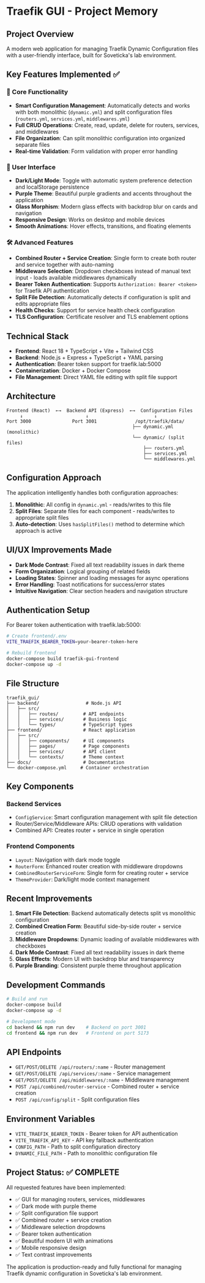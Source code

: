 # Traefik GUI - Project Memory

## Project Overview
A modern web application for managing Traefik Dynamic Configuration files with a user-friendly interface, built for Soveticka's lab environment.

## Key Features Implemented ✅

### 🔧 Core Functionality
- **Smart Configuration Management**: Automatically detects and works with both monolithic (`dynamic.yml`) and split configuration files (`routers.yml`, `services.yml`, `middlewares.yml`)
- **Full CRUD Operations**: Create, read, update, delete for routers, services, and middlewares
- **File Organization**: Can split monolithic configuration into organized separate files
- **Real-time Validation**: Form validation with proper error handling

### 🎨 User Interface
- **Dark/Light Mode**: Toggle with automatic system preference detection and localStorage persistence
- **Purple Theme**: Beautiful purple gradients and accents throughout the application
- **Glass Morphism**: Modern glass effects with backdrop blur on cards and navigation
- **Responsive Design**: Works on desktop and mobile devices
- **Smooth Animations**: Hover effects, transitions, and floating elements

### 🛠 Advanced Features
- **Combined Router + Service Creation**: Single form to create both router and service together with auto-naming
- **Middleware Selection**: Dropdown checkboxes instead of manual text input - loads available middlewares dynamically
- **Bearer Token Authentication**: Supports `Authorization: Bearer <token>` for Traefik API authentication
- **Split File Detection**: Automatically detects if configuration is split and edits appropriate files
- **Health Checks**: Support for service health check configuration
- **TLS Configuration**: Certificate resolver and TLS enablement options

## Technical Stack
- **Frontend**: React 18 + TypeScript + Vite + Tailwind CSS
- **Backend**: Node.js + Express + TypeScript + YAML parsing
- **Authentication**: Bearer token support for traefik.lab:5000
- **Containerization**: Docker + Docker Compose
- **File Management**: Direct YAML file editing with split file support

## Architecture
```
Frontend (React)  ←→  Backend API (Express)  ←→  Configuration Files
     ↓                       ↓                        ↓
Port 3000               Port 3001              /opt/traefik/data/
                                              ├── dynamic.yml (monolithic)
                                              └── dynamic/ (split files)
                                                  ├── routers.yml
                                                  ├── services.yml
                                                  └── middlewares.yml
```

## Configuration Approach
The application intelligently handles both configuration approaches:
1. **Monolithic**: All config in `dynamic.yml` - reads/writes to this file
2. **Split Files**: Separate files for each component - reads/writes to appropriate split files
3. **Auto-detection**: Uses `hasSplitFiles()` method to determine which approach is active

## UI/UX Improvements Made
- **Dark Mode Contrast**: Fixed all text readability issues in dark theme
- **Form Organization**: Logical grouping of related fields
- **Loading States**: Spinner and loading messages for async operations
- **Error Handling**: Toast notifications for success/error states
- **Intuitive Navigation**: Clear section headers and navigation structure

## Authentication Setup
For Bearer token authentication with traefik.lab:5000:
```bash
# Create frontend/.env
VITE_TRAEFIK_BEARER_TOKEN=your-bearer-token-here

# Rebuild frontend
docker-compose build traefik-gui-frontend
docker-compose up -d
```

## File Structure
```
traefik_gui/
├── backend/                 # Node.js API
│   ├── src/
│   │   ├── routes/         # API endpoints
│   │   ├── services/       # Business logic
│   │   └── types/          # TypeScript types
├── frontend/               # React application
│   ├── src/
│   │   ├── components/     # UI components
│   │   ├── pages/          # Page components
│   │   ├── services/       # API client
│   │   └── contexts/       # Theme context
├── docs/                   # Documentation
└── docker-compose.yml     # Container orchestration
```

## Key Components

### Backend Services
- `ConfigService`: Smart configuration management with split file detection
- Router/Service/Middleware APIs: CRUD operations with validation
- Combined API: Creates router + service in single operation

### Frontend Components  
- `Layout`: Navigation with dark mode toggle
- `RouterForm`: Enhanced router creation with middleware dropdowns
- `CombinedRouterServiceForm`: Single form for creating router + service
- `ThemeProvider`: Dark/light mode context management

## Recent Improvements
1. **Smart File Detection**: Backend automatically detects split vs monolithic configuration
2. **Combined Creation Form**: Beautiful side-by-side router + service creation
3. **Middleware Dropdowns**: Dynamic loading of available middlewares with checkboxes
4. **Dark Mode Contrast**: Fixed all text readability issues in dark theme
5. **Glass Effects**: Modern UI with backdrop blur and transparency
6. **Purple Branding**: Consistent purple theme throughout application

## Development Commands
```bash
# Build and run
docker-compose build
docker-compose up -d

# Development mode
cd backend && npm run dev    # Backend on port 3001
cd frontend && npm run dev   # Frontend on port 5173
```

## API Endpoints
- `GET/POST/DELETE /api/routers/:name` - Router management
- `GET/POST/DELETE /api/services/:name` - Service management  
- `GET/POST/DELETE /api/middlewares/:name` - Middleware management
- `POST /api/combined/router-service` - Combined router + service creation
- `POST /api/config/split` - Split configuration files

## Environment Variables
- `VITE_TRAEFIK_BEARER_TOKEN` - Bearer token for API authentication
- `VITE_TRAEFIK_API_KEY` - API key fallback authentication
- `CONFIG_PATH` - Path to split configuration directory
- `DYNAMIC_FILE_PATH` - Path to monolithic configuration file

## Project Status: ✅ COMPLETE
All requested features have been implemented:
- ✅ GUI for managing routers, services, middlewares
- ✅ Dark mode with purple theme
- ✅ Split configuration file support
- ✅ Combined router + service creation
- ✅ Middleware selection dropdowns
- ✅ Bearer token authentication
- ✅ Beautiful modern UI with animations
- ✅ Mobile responsive design
- ✅ Text contrast improvements

The application is production-ready and fully functional for managing Traefik dynamic configuration in Soveticka's lab environment.